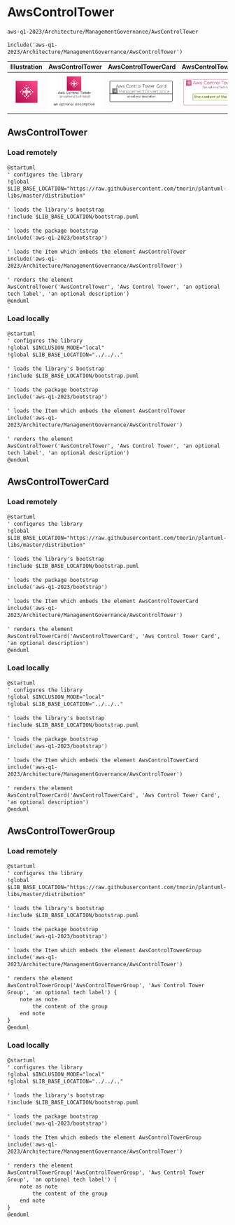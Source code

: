 # AwsControlTower


```text
aws-q1-2023/Architecture/ManagementGovernance/AwsControlTower
```

```text
include('aws-q1-2023/Architecture/ManagementGovernance/AwsControlTower')
```



| Illustration | AwsControlTower | AwsControlTowerCard | AwsControlTowerGroup |
| :---: | :---: | :---: | :---: |
| ![illustration for Illustration](../../../aws-q1-2023/Architecture/ManagementGovernance/AwsControlTower.png) | ![illustration for AwsControlTower](../../../aws-q1-2023/Architecture/ManagementGovernance/AwsControlTower.Local.png) | ![illustration for AwsControlTowerCard](../../../aws-q1-2023/Architecture/ManagementGovernance/AwsControlTowerCard.Local.png) | ![illustration for AwsControlTowerGroup](../../../aws-q1-2023/Architecture/ManagementGovernance/AwsControlTowerGroup.Local.png) |




## AwsControlTower

### Load remotely
```plantuml
@startuml
' configures the library
!global $LIB_BASE_LOCATION="https://raw.githubusercontent.com/tmorin/plantuml-libs/master/distribution"

' loads the library's bootstrap
!include $LIB_BASE_LOCATION/bootstrap.puml

' loads the package bootstrap
include('aws-q1-2023/bootstrap')

' loads the Item which embeds the element AwsControlTower
include('aws-q1-2023/Architecture/ManagementGovernance/AwsControlTower')

' renders the element
AwsControlTower('AwsControlTower', 'Aws Control Tower', 'an optional tech label', 'an optional description')
@enduml
```

### Load locally
```plantuml
@startuml
' configures the library
!global $INCLUSION_MODE="local"
!global $LIB_BASE_LOCATION="../../.."

' loads the library's bootstrap
!include $LIB_BASE_LOCATION/bootstrap.puml

' loads the package bootstrap
include('aws-q1-2023/bootstrap')

' loads the Item which embeds the element AwsControlTower
include('aws-q1-2023/Architecture/ManagementGovernance/AwsControlTower')

' renders the element
AwsControlTower('AwsControlTower', 'Aws Control Tower', 'an optional tech label', 'an optional description')
@enduml
```

## AwsControlTowerCard

### Load remotely
```plantuml
@startuml
' configures the library
!global $LIB_BASE_LOCATION="https://raw.githubusercontent.com/tmorin/plantuml-libs/master/distribution"

' loads the library's bootstrap
!include $LIB_BASE_LOCATION/bootstrap.puml

' loads the package bootstrap
include('aws-q1-2023/bootstrap')

' loads the Item which embeds the element AwsControlTowerCard
include('aws-q1-2023/Architecture/ManagementGovernance/AwsControlTower')

' renders the element
AwsControlTowerCard('AwsControlTowerCard', 'Aws Control Tower Card', 'an optional description')
@enduml
```

### Load locally
```plantuml
@startuml
' configures the library
!global $INCLUSION_MODE="local"
!global $LIB_BASE_LOCATION="../../.."

' loads the library's bootstrap
!include $LIB_BASE_LOCATION/bootstrap.puml

' loads the package bootstrap
include('aws-q1-2023/bootstrap')

' loads the Item which embeds the element AwsControlTowerCard
include('aws-q1-2023/Architecture/ManagementGovernance/AwsControlTower')

' renders the element
AwsControlTowerCard('AwsControlTowerCard', 'Aws Control Tower Card', 'an optional description')
@enduml
```

## AwsControlTowerGroup

### Load remotely
```plantuml
@startuml
' configures the library
!global $LIB_BASE_LOCATION="https://raw.githubusercontent.com/tmorin/plantuml-libs/master/distribution"

' loads the library's bootstrap
!include $LIB_BASE_LOCATION/bootstrap.puml

' loads the package bootstrap
include('aws-q1-2023/bootstrap')

' loads the Item which embeds the element AwsControlTowerGroup
include('aws-q1-2023/Architecture/ManagementGovernance/AwsControlTower')

' renders the element
AwsControlTowerGroup('AwsControlTowerGroup', 'Aws Control Tower Group', 'an optional tech label') {
    note as note
        the content of the group
    end note
}
@enduml
```

### Load locally
```plantuml
@startuml
' configures the library
!global $INCLUSION_MODE="local"
!global $LIB_BASE_LOCATION="../../.."

' loads the library's bootstrap
!include $LIB_BASE_LOCATION/bootstrap.puml

' loads the package bootstrap
include('aws-q1-2023/bootstrap')

' loads the Item which embeds the element AwsControlTowerGroup
include('aws-q1-2023/Architecture/ManagementGovernance/AwsControlTower')

' renders the element
AwsControlTowerGroup('AwsControlTowerGroup', 'Aws Control Tower Group', 'an optional tech label') {
    note as note
        the content of the group
    end note
}
@enduml
```


